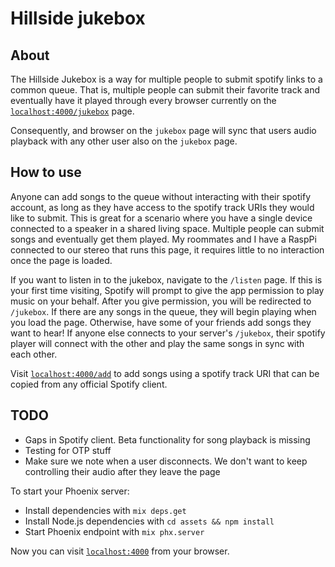 # Hillside jukebox

## About

The Hillside Jukebox is a way for multiple people to submit spotify links to a common queue. 
That is, multiple people can submit their favorite track and eventually have it played through
every browser currently on the [`localhost:4000/jukebox`](http://localhost:4000/jukebox) page.

Consequently, and browser on the `jukebox` page will sync that users audio playback with any other
user also on the `jukebox` page.

## How to use

Anyone can add songs to the queue without interacting with their spotify account, as long as
they have access to the spotify track URIs they would like to submit. This is great for a scenario
where you have a single device connected to a speaker in a shared living space. Multiple people
can submit songs and eventually get them played. My roommates and I have a RaspPi connected to
our stereo that runs this page, it requires little to no interaction once the page is loaded.

If you want to listen in to the jukebox, navigate to the `/listen` page. If this is your first time
visiting, Spotify will prompt to give the app permission to play music on your behalf. After you give
permission, you will be redirected to `/jukebox`. If there are any songs in the queue, they will begin playing
when you load the page. Otherwise, have some of your friends add songs they want to hear! If anyone else connects
to your server's `/jukebox`, their spotify player will connect with the other and play the same songs in sync
with each other.

Visit
[`localhost:4000/add`](http://localhost:4000/add) to add songs using a spotify track URI that
can be copied from any official Spotify client.



## TODO

* Gaps in Spotify client. Beta functionality for song playback is missing
* Testing for OTP stuff
* Make sure we note when a user disconnects. We don't want to keep controlling their audio after they leave the page

To start your Phoenix server:

  * Install dependencies with `mix deps.get`
  * Install Node.js dependencies with `cd assets && npm install`
  * Start Phoenix endpoint with `mix phx.server`

Now you can visit [`localhost:4000`](http://localhost:4000) from your browser.
